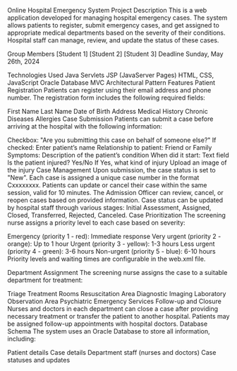 Online Hospital Emergency System
Project Description
This is a web application developed for managing hospital emergency cases. The system allows patients to register, submit emergency cases, and get assigned to appropriate medical departments based on the severity of their conditions. Hospital staff can manage, review, and update the status of these cases.

Group Members
[Student 1]
[Student 2]
[Student 3]
Deadline
Sunday, May 26th, 2024

Technologies Used
Java Servlets
JSP (JavaServer Pages)
HTML, CSS, JavaScript
Oracle Database
MVC Architectural Pattern
Features
Patient Registration
Patients can register using their email address and phone number. The registration form includes the following required fields:

First Name
Last Name
Date of Birth
Address
Medical History
Chronic Diseases
Allergies
Case Submission
Patients can submit a case before arriving at the hospital with the following information:

Checkbox: "Are you submitting this case on behalf of someone else?"
If checked:
Enter patient’s name
Relationship to patient: Friend or Family
Symptoms: Description of the patient’s condition
When did it start: Text field
Is the patient injured? Yes/No
If Yes, what kind of injury
Upload an image of the injury
Case Management
Upon submission, the case status is set to "New".
Each case is assigned a unique case number in the format Cxxxxxxxx.
Patients can update or cancel their case within the same session, valid for 10 minutes.
The Admission Officer can review, cancel, or reopen cases based on provided information.
Case status can be updated by hospital staff through various stages: Initial Assessment, Assigned, Closed, Transferred, Rejected, Canceled.
Case Prioritization
The screening nurse assigns a priority level to each case based on severity:

Emergency (priority 1 - red): Immediate response
Very urgent (priority 2 - orange): Up to 1 hour
Urgent (priority 3 - yellow): 1-3 hours
Less urgent (priority 4 - green): 3-6 hours
Non-urgent (priority 5 - blue): 6-10 hours
Priority levels and waiting times are configurable in the web.xml file.

Department Assignment
The screening nurse assigns the case to a suitable department for treatment:

Triage
Treatment Rooms
Resuscitation Area
Diagnostic Imaging
Laboratory
Observation Area
Psychiatric Emergency Services
Follow-up and Closure
Nurses and doctors in each department can close a case after providing necessary treatment or transfer the patient to another hospital.
Patients may be assigned follow-up appointments with hospital doctors.
Database Schema
The system uses an Oracle Database to store all information, including:

Patient details
Case details
Department staff (nurses and doctors)
Case statuses and updates
